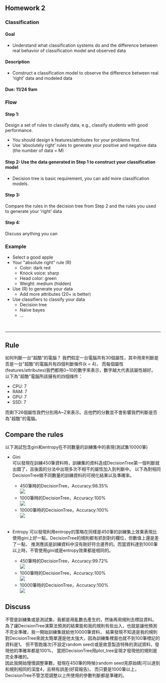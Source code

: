 ## Homework 2  
### Classification   

#### Goal
* Understand what classification systems do and the 
difference between real behavior of classification model 
and observed data 
#### Description
* Construct a classification model to observe the 
difference between real ‘right’ data and modeled data
#### Due: 11/24 9am


### Flow 
#### Step 1: 
Design a set of rules to classify data, e.g., classify students with good performance.
* You should design k features/attributes for your problems first.
* Use ‘absolutely right’ rules to generate your positive and negative data (the number of data = M) 
#### Step 2: Use the data generated in Step 1 to construct your classification model 
* Decision tree is basic requirement, you can add more classification models.
#### Step 3: 
Compare the rules in the decision tree from Step 2 and the rules you used to generate your ‘right’ data 
#### Step 4: 
Discuss anything you can


### Example 
* Select a good apple 
* Your "absolute right" rule (R) 
    * Color: dark red 
    * Knock voice: sharp 
    * Head color: green 
    * Weight: medium (hidden) 
* Use (R) to generate your data 
    * Add more attributes (20+ is better) 
* Use classifiers to classify your data 
    * Decision tree 
    * Naïve bayes 
    * …
<br/>

---
## Rule
如何判斷一台"超酷"的電腦？
我們假定一台電腦共有30個屬性，其中用來判斷是否是一台"超酷"的電腦共有四個判斷條件(k = 4)，
而每個屬性(features/attributes)我們都用0~10的數字來表示，數字越大代表該屬性越好。
以下為"超酷"電腦所該擁有的四個條件：

* CPU: 7
* RAM: 7
* GPU: 7
* SSD: 7  

而剩下26個屬性我們分別用A~Z來表示。且他們的分數並不會影響我們判斷是否為"超酷"的電腦。
<br/>

## Compare the rules
以下測試包含gini和entropy在不同數量的訓練集中的表現(測試集10000筆)  

* Gini  
    可以發現在訓練450筆資料時，訓練集的資料造成DecisionTree第一個判斷就出錯了，且後面的分法中出現多次不相干的屬性加入到判斷中。
    以下為對相同DecisionTree做不同數量的訓練資料的可視化結果以及準確率。   
    
    * 450筆時的DecisionTree，Accuracy:98.35%  
        ![](res/DecisionTree_450.jpg)
    * 1000筆時的DecisionTree，Accuracy:100%  
        ![](res/DecisionTree_1000.jpg)
    * 10000筆時的DecisionTree，Accuracy:100%  
        ![](res/DecisionTree_10000.jpg)
    <br />
* Entropy
    可以發現利用entropy的策略在同樣是450筆的訓練集上效果表現比使用gini上好一點，DecisionTree的規則都有抓到對的欄位，但數值上還是差了一點，
    推測應該是訓練資料中沒有剛好符合邊界的。而當資料達到1000筆以上時，不管使用gini或是entropy效果都是相同的。  

    * 450筆時的DecisionTree，Accuracy:99.72%  
        ![](res/DecisionTree_450_entropy.jpg)
    * 1000筆時的DecisionTree，Accuracy:100%  
        ![](res/DecisionTree_1000_entropy.jpg)
    * 10000筆時的DecisionTree，Accuracy:100%  
        ![](res/DecisionTree_10000_entropy.jpg)

## Discuss
不管是訓練集或是測試集，我都是用亂數去產生的，然後再用規則去標註資料。  
為了讓DecisionTree演算法預測的結果能和我的規則有些出入，也就是讓他預測不完全準確，我一開始訓練集就給他10000筆資料，
結果發現不知道是我的規則對DecisionTree來說太簡單還是他太強大，因為訓練集裡面也就不到100筆標記的資料是1。
但不管跑幾次(不設定random seed)或是故意製造特殊的測試資料，發現他的準確率都是100%，
當把DecisionTree用plot_tree呈現才發現他的規則是完全準確的。  
因此我開始慢慢調整筆數，發現在450筆的時候(random seed見原始碼)可以達到和規則相同的深度4，且稍有誤差(好寫報告)，
而只要是1000筆以上，DecisionTree不管怎麼調整以上所使用的參數判斷都是準確的。


